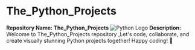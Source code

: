 # The_Python_Projects
**Repository Name: The_Python_Projects**  ![Python Logo](link_to_python_logo.png)  **Description:** Welcome to The_Python_Projects repository ,Let's code, collaborate, and create visually stunning Python projects together! Happy coding! 🐍
